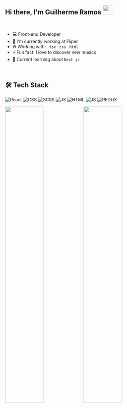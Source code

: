 ## Hi there, I'm Guilherme Ramos <img src="https://raw.githubusercontent.com/kaueMarques/kaueMarques/master/hi.gif" width="30px" />

<br/>

- 💻 Front-end Developer
- 🏢 I'm currently working at Fliper
- ⚙️ Working with: `.tsx` `.css` `.html` 
- ⚡ Fun fact: I love to discover new musics
- 🌱 Current learning about `Next.js`

<br/>

## 🛠  Tech Stack

![React](https://img.shields.io/badge/React-20232A?style=for-the-badge&logo=react&logoColor=61DAFB) ![CSS](https://img.shields.io/badge/CSS3-1572B6?style=for-the-badge&logo=css3&logoColor=white)  ![SCSS](https://img.shields.io/badge/Sass-CC6699?style=for-the-badge&logo=sass&logoColor=white)  ![JS](https://img.shields.io/badge/JavaScript-F7DF1E?style=for-the-badge&logo=javascript&logoColor=black) 
![HTML](https://img.shields.io/badge/HTML5-E34F26?style=for-the-badge&logo=html5&logoColor=white) 
 ![JS](
https://img.shields.io/badge/TypeScript-007ACC?style=for-the-badge&logo=typescript&logoColor=white) 
![REDUX](https://img.shields.io/badge/Redux-593D88?style=for-the-badge&logo=redux&logoColor=white) 
        
<p align="left">
  <img width="49.5%" src="https://github-readme-stats.vercel.app/api?username=guiramos7&show_icons=true&theme=nightowl&hide_border=true" />
  <img width="49.5%" src="https://github-readme-streak-stats.herokuapp.com/?user=guiramos7&theme=nightowl&hide_border=true" />
  </a>
</p>


